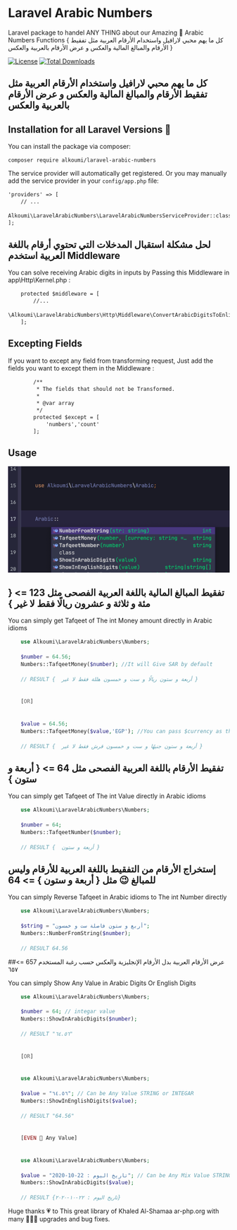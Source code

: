 # Laravel Arabic Numbers
Laravel package to handel ANY THING about our Amazing 💝 Arabic Numbers Functions { كل ما يهم محبي لارافيل واستخدام الأرقام العربية مثل تفقيط الأرقام والمبالغ المالية والعكس و عرض الأرقام بالعربية والعكس }

[![License](https://poser.pugx.org/alkoumi/laravel-arabic-numbers/license)](https://packagist.org/packages/alkoumi/laravel-arabic-numbers)
[![Total Downloads](https://poser.pugx.org/alkoumi/laravel-arabic-numbers/downloads)](https://packagist.org/packages/alkoumi/laravel-arabic-numbers)
## كل ما يهم محبي لارافيل واستخدام الأرقام العربية مثل تفقيط الأرقام والمبالغ المالية والعكس و عرض الأرقام بالعربية والعكس 
## Installation for all Laravel Versions 🥳
You can install the package via composer:

	composer require alkoumi/laravel-arabic-numbers

The service provider will automatically get registered. Or you may manually add the service provider in your `config/app.php` file:

    'providers' => [
        // ...
        Alkoumi\LaravelArabicNumbers\LaravelArabicNumbersServiceProvider::class,
    ];

## لحل مشكلة استقبال المدخلات التي تحتوي أرقام باللغة العربية استخدم Middleware 
You can solve receiving Arabic digits in inputs by Passing this Middleware in app\Http\Kernel.php :

	    protected $middleware = [
            //...
            \Alkoumi\LaravelArabicNumbers\Http\Middleware\ConvertArabicDigitsToEnlish::class,
        ];
## Excepting Fields 
If you want to except any field from transforming request, Just add the fields you want to except them in the Middleware :

	        /**
             * The fields that should not be Transformed.
             *
             * @var array
             */
            protected $except = [
                'numbers','count'
            ];

## Usage
![Arabic Numbers](imags/arabic.png)

##   تفقيط المبالغ المالية باللغة العربية الفصحى مثل 123 => { مئة و ثلاثة و عشرون ريالًا فقط لا غير } 
You can simply get Tafqeet of The int Money amount directly in Arabic idioms 
```php
    use Alkoumi\LaravelArabicNumbers\Numbers;

    $number = 64.56;
    Numbers::TafqeetMoney($number); //It will Give SAR by default

    // RESULT {  أربعة و ستون ريالًا و ست و خمسون هللة فقط لا غير }


    [OR]


    $value = 64.56;
    Numbers::TafqeetMoney($value,'EGP'); //You can pass $currency as the second @param

    // RESULT {  أربعة و ستون جنيهًا و ست و خمسون قرش فقط لا غير }
```

##   تفقيط الأرقام باللغة العربية الفصحى مثل 64 => { أربعة و ستون } 
You can simply get Tafqeet of The int Value directly in Arabic idioms 
```php
    use Alkoumi\LaravelArabicNumbers\Numbers;

    $number = 64;
    Numbers::TafqeetNumber($number);

    // RESULT {  أربعة و ستون }
```
## إستخراج الأرقام من التفقيط باللغة العربية للأرقام وليس للمبالغ 😉 مثل { أربعة و ستون } => 64 
You can simply Reverse Tafqeet in Arabic idioms to The int Number directly 
```php
    use Alkoumi\LaravelArabicNumbers\Numbers;

    $string = "أربع و ستون فاصلة ست و خمسون";
    Numbers::NumberFromString($number);

    // RESULT 64.56
```
##عرض الأرقام العربية بدل الأرقام الإنجليزية والعكس حسب رغبة المستخدم 657 => ٦٥٧ 

You can simply Show Any Value in Arabic Digits Or English Digits
```php
    use Alkoumi\LaravelArabicNumbers\Numbers;

    $number = 64; // integar value
    Numbers::ShowInArabicDigits($number);

    // RESULT "٦٤.٥٦"


    [OR]


    use Alkoumi\LaravelArabicNumbers\Numbers;

    $value = "٦٤.٥٦"; // Can be Any Value STRING or INTEGAR
    Numbers::ShowInEnglishDigits($value);

    // RESULT "64.56"


    [EVEN 🥳 Any Value]


    use Alkoumi\LaravelArabicNumbers\Numbers;

    $value = "تاريخ اليوم : 22-10-2020"; // Can be Any Mix Value STRING with INTEGAR
    Numbers::ShowInArabicDigits($value);

    // RESULT {تاريخ اليوم : ٢٢-١٠-٢٠٢٠}
```
 Huge thanks 💗 to This great library of Khaled Al-Shamaa ar-php.org with many 👨🏻‍💻 upgrades and bug fixes.

